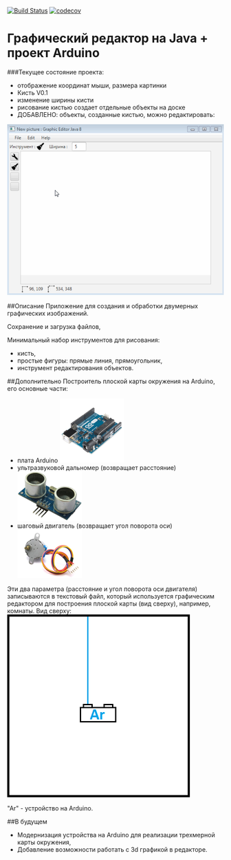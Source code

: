 ﻿[![Build Status](https://travis-ci.org/marinchenkova/Project.svg?branch=master)](https://travis-ci.org/marinchenkova/Project)
[![codecov](https://codecov.io/gh/marinchenkova/Project/branch/master/graph/badge.svg)](https://codecov.io/gh/marinchenkova/Project)

# Графический редактор на Java + проект Arduino

###Текущее состояние проекта:
- отображение координат мыши, размера картинки
- Кисть V0.1
- изменение ширины кисти
- рисование кистью создает отдельные объекты на доске
- ДОБАВЛЕНО: объекты, созданные кистью, можно редактировать:


![alt text](images/Versions/9.gif)


##Описание
Приложение для создания и обработки двумерных графических изображений.

Сохранение и загрузка файлов,

Минимальный набор инструментов для рисования:
- кисть,
- простые фигуры: прямые линия, прямоугольник,
- инструмент редактирования объектов.

##Дополнительно
  Построитель плоской карты окружения на Arduino, его основные части: 
  - плата Arduino                                    ![alt text](images/README/arduino-uno.png)
  - ультразвуковой дальномер (возвращает расстояние) ![alt text](images/README/hc-sr04.png)
  - шаговый двигатель (возвращает угол поворота оси) ![alt text](images/README/motor.png)
  
Эти два параметра (расстояние и угол поворота оси двигателя) записываются в текстовый файл, который используется графическим редактором для построения плоской карты (вид сверху), например, комнаты.
Вид сверху:
![alt text](images/README/Arduino.gif)

"Ar" - устройство на Arduino.

##В будущем
  - Модернизация устройства на Arduino для реализации трехмерной карты окружения,
  - Добавление возможности работать с 3d графикой в редакторе.
